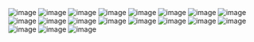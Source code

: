 

<img src = "https://github.com/KLOKESH70/5504203_K-LOKESHWAR-REDDY/blob/main/GIT/GIT%20(SIMPLE%20LEARNING).jpg" alt = "image">
<img src = "https://github.com/KLOKESH70/5504203_K-LOKESHWAR-REDDY/blob/main/SDLC/AGILE.png" alt = "image">

<img src = "https://github.com/KLOKESH70/5504203_K-LOKESHWAR-REDDY/blob/main/Linux/Screenshot%202025-07-31%20011259.png" alt = "image">
<img src = "https://github.com/KLOKESH70/5504203_K-LOKESHWAR-REDDY/blob/main/Linux/Screenshot%202025-07-31%20011319.png" alt = "image">
<img src = "https://github.com/KLOKESH70/5504203_K-LOKESHWAR-REDDY/blob/main/Linux/Screenshot%202025-07-31%20011354.png" alt = "image">
<img src = "https://github.com/KLOKESH70/5504203_K-LOKESHWAR-REDDY/blob/main/Linux/Screenshot%202025-07-31%20011422.png" alt = "image">
<img src = "https://github.com/KLOKESH70/5504203_K-LOKESHWAR-REDDY/blob/main/Linux/Screenshot%202025-07-31%20011448.png" alt = "image">
<img src = "https://github.com/KLOKESH70/5504203_K-LOKESHWAR-REDDY/blob/main/Linux/Screenshot%202025-07-31%20011511.png" alt = "image">
<img src = "https://github.com/KLOKESH70/5504203_K-LOKESHWAR-REDDY/blob/main/Linux/Screenshot%202025-07-31%20011526.png" alt = "image">
<img src = "https://github.com/KLOKESH70/5504203_K-LOKESHWAR-REDDY/blob/main/Linux/Screenshot%202025-07-31%20011540.png" alt = "image">
<img src = "https://github.com/KLOKESH70/5504203_K-LOKESHWAR-REDDY/blob/main/Linux/Screenshot%202025-07-31%20011624.png" alt = "image">
<img src = "https://github.com/KLOKESH70/5504203_K-LOKESHWAR-REDDY/blob/main/Linux/Screenshot%202025-07-31%20011638.png" alt = "image">
<img src = "https://github.com/KLOKESH70/5504203_K-LOKESHWAR-REDDY/blob/main/Linux/Screenshot%202025-07-31%20011649.png" alt = "image">
<img src = "https://github.com/KLOKESH70/5504203_K-LOKESHWAR-REDDY/blob/main/Linux/Screenshot%202025-07-31%20021803.png" alt = "image">
<img src = "https://github.com/KLOKESH70/5504203_K-LOKESHWAR-REDDY/blob/main/Linux/Screenshot%202025-07-31%20021819.png" alt = "image">
<img src = "https://github.com/KLOKESH70/5504203_K-LOKESHWAR-REDDY/blob/main/Linux/Screenshot%202025-07-31%20021833.png" alt = "image">
<img src = "https://github.com/KLOKESH70/5504203_K-LOKESHWAR-REDDY/blob/main/Linux/Screenshot%202025-07-31%20021850.png" alt = "image">


<img src = "https://github.com/KLOKESH70/5504203_K-LOKESHWAR-REDDY/blob/main/C%20Programming/Introduction%20C.png" alt = "image">
<img src = "https://github.com/KLOKESH70/5504203_K-LOKESHWAR-REDDY/blob/main/C%20Programming/Intermediate%20C.png" alt = "image">
